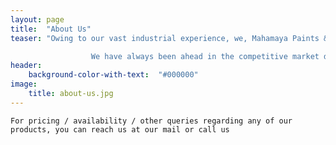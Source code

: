 ```yaml
---
layout: page
title:  "About Us"
teaser: "Owing to our vast industrial experience, we, Mahamaya Paints & Chemicals have established ourselves in the year 1974 and become one of the most reliable distributors of high quality chemicals and pesticides. Our wide gamut of chemicals and pesticides encompass Phosphoric Acid, Zyme Liquid, Acetonitrile, Bonmex-II, Dimethyl Sulphoxide, Emulsifire, N.B.A, Mancozeb, Acetamipirid Bulk, BPMC 50 etc. We are research based company, dedicated to offer highly effective and eco-friendly chemicals and pesticides at the most competitive prices. We are committed to provide our clients with the best products on the basis of their specific needs. <br /> <br />

                  We have always been ahead in the competitive market due to our large and renowned vendor base. Moreover, our vast product range. strategic marketing initiative coupled with impeccable quality help us to stand tall amongst our competitors. A stringent quality control is maintained throughout the production to ensure that all the products comply with the specification of various national and international regulatory authorities. Being a customer focused company, our endeavor is to satisfy all our clients with their requirements. The hallmark of our company is to win new clients besides maintaining existing relations with the old ones. Our dedicated service over the years has enabled us to reach the pinnacle of success. We try our best to deliver all the required products on time at competitive price range."
header:
    background-color-with-text:  "#000000"
image:
    title: about-us.jpg
---
```

`For pricing / availability / other queries regarding any of our products, you can reach us at our mail or call us`
